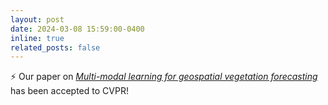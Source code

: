 ```yaml
---
layout: post
date: 2024-03-08 15:59:00-0400
inline: true
related_posts: false
---
```


:zap: Our paper on [_Multi-modal learning for geospatial vegetation forecasting_](https://arxiv.org/abs/2303.16198v2) has been accepted to CVPR!